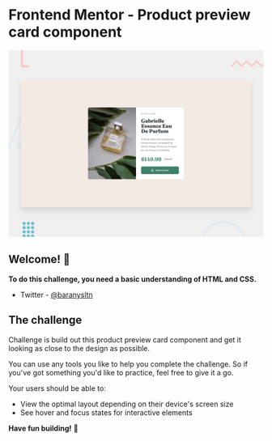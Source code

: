 # Frontend Mentor - Product preview card component

![Design preview for the Product preview card component coding challenge](./design/desktop-preview.jpg)

## Welcome! 👋

**To do this challenge, you need a basic understanding of HTML and CSS.**

- Twitter - [@baranysltn](https://www.twitter.com/baranysltn)

## The challenge

Challenge is build out this product preview card component and get it looking as close to the design as possible.

You can use any tools you like to help you complete the challenge. So if you've got something you'd like to practice, feel free to give it a go.

Your users should be able to:

- View the optimal layout depending on their device's screen size
- See hover and focus states for interactive elements

**Have fun building!** 🚀
